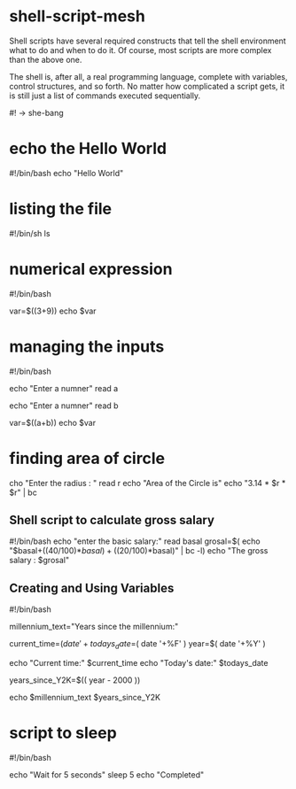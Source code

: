 # shell-script-mesh

Shell scripts have several required constructs that tell the shell environment what to do and when to do it. Of course, most scripts are more complex than the above one.

The shell is, after all, a real programming language, complete with variables, control structures, and so forth. No matter how complicated a script gets, it is still just a list of commands executed sequentially.

#! -> she-bang
# echo the Hello World
#!/bin/bash
echo "Hello World"

# listing the file 
#!/bin/sh
ls

# numerical expression
#!/bin/bash

var=$((3+9))
echo $var

# managing the inputs 

#!/bin/bash

echo "Enter a numner"
read a

echo "Enter a numner"
read b

var=$((a+b))
echo $var

# finding area of circle 

cho "Enter the radius : "
read r
echo "Area of the Circle is"
echo "3.14 * $r * $r" | bc

## Shell script to calculate gross salary

#!/bin/bash
echo "enter the basic salary:"
read basal
grosal=$( echo "$basal+((40/100)*$basal)+((20/100)*$basal)" | bc -l)
echo "The gross salary : $grosal"

## Creating and Using Variables

#!/bin/bash

millennium_text="Years since the millennium:"

current_time=$( date '+%H:%M:%S' )
todays_date=$( date '+%F' )
year=$( date '+%Y' )

echo "Current time:" $current_time
echo "Today's date:" $todays_date

years_since_Y2K=$(( year - 2000 ))

echo $millennium_text $years_since_Y2K

# script to sleep

#!/bin/bash

echo "Wait for 5 seconds"
sleep 5
echo "Completed"
